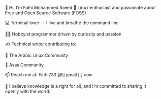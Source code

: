 👋 Hi, I’m Fathi Mohammed Saeed
🐧 Linux enthusiast and passionate about Free and Open Source Software (FOSS)

💻 Terminal lover — I live and breathe the command line

👨‍💻 Hobbyist programmer driven by curiosity and passion

✍️ Technical writer contributing to:

🧠 The Arabic Linux Community

🔧 Asas Community

📫 Reach me at: Fathi733 [@] gmail [.] com

🌱 I believe knowledge is a right for all, and I’m committed to sharing it openly with the world.


<!---
islamux/islamux is a ✨ special ✨ repository because its `README.md` (this file) appears on your GitHub profile.
You can click the Preview link to take a look at your changes.
--->
